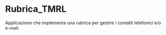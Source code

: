 # Rubrica_TMRL
Applicazione che implementa una rubrica per gestire i contatti telefonici e/o e-mail.
